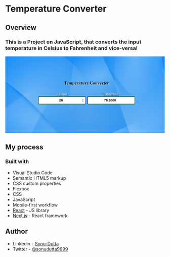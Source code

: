 # Temperature Converter

## Overview

### This is a Project on JavaScript, that converts the input temperature in Celsius to Fahrenheit and vice-versa!

![](./media/design.png)

## My process

### Built with

- Visual Studio Code
- Semantic HTML5 markup
- CSS custom properties
- Flexbox
- CSS
- JavaScript
- Mobile-first workflow
- [React](https://reactjs.org/) - JS library
- [Next.js](https://nextjs.org/) - React framework

## Author

- Linkedin - [Sonu-Dutta](https://www.linkedin.com/in/sonu-dutta-6900b3218)
- Twitter - [@sonudutta9999](https://mobile.twitter.com/sonudutta9999)


